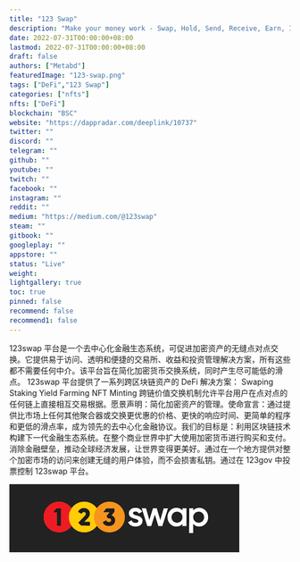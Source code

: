 ```yaml
---
title: "123 Swap"
description: "Make your money work - Swap, Hold, Send, Receive, Earn, Invest crypto & NFT in Multiple Crypto Chains using only one DEFI 123swap finance DEX AMM."
date: 2022-07-31T00:00:00+08:00
lastmod: 2022-07-31T00:00:00+08:00
draft: false
authors: ["Metabd"]
featuredImage: "123-swap.png"
tags: ["DeFi","123 Swap"]
categories: ["nfts"]
nfts: ["DeFi"]
blockchain: "BSC"
website: "https://dappradar.com/deeplink/10737"
twitter: ""
discord: ""
telegram: ""
github: ""
youtube: ""
twitch: ""
facebook: ""
instagram: ""
reddit: ""
medium: "https://medium.com/@123swap"
steam: ""
gitbook: ""
googleplay: ""
appstore: ""
status: "Live"
weight: 
lightgallery: true
toc: true
pinned: false
recommend: false
recommend1: false
---
```

123swap 平台是一个去中心化金融生态系统，可促进加密资产的无缝点对点交换。它提供易于访问、透明和便捷的交易所、收益和投资管理解决方案，所有这些都不需要任何中介。该平台旨在简化加密货币交换系统，同时产生尽可能低的滑点。 123swap 平台提供了一系列跨区块链资产的 DeFi 解决方案： Swaping Staking Yield Farming NFT Minting 跨链价值交换机制允许平台用户在点对点的任何链上直接相互交易根据。愿景声明：简化加密资产的管理。使命宣言：通过提供比市场上任何其他聚合器或交换更优惠的价格、更快的响应时间、更简单的程序和更低的滑点率，成为领先的去中心化金融协议。我们的目标是：利用区块链技术构建下一代金融生态系统。在整个商业世界中扩大使用加密货币进行购买和支付。消除金融壁垒，推动全球经济发展，让世界变得更美好。通过在一个地方提供对整个加密市场的访问来创建无缝的用户体验，而不会损害私钥。通过在 123gov 中投票控制 123swap 平台。

![下载](下载.png)


